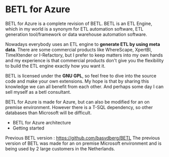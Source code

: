 # BETL for Azure
BETL for Azure is a complete revision of BETL. BETL is an ETL Engine, which in my world is a synonym for ETL automation software, ETL generation tool/framework or data warehouse automation software. 

Nowadays everybody uses an ETL engine to <b>generate ETL by using meta data</b>. There are some commercial products like WhereScape, XpertBI, TimeXtender or I-Refactory, but I prefer to keep matters into my own hands and my experience is that commercial products don't give you the flexibility to build the ETL engine exactly how you want it. 

BETL is licensed under the <b>GNU GPL</b>, so feel free to dive into the source code and make your own extensions. My hope is that by sharing this knowledge we can all benefit from each other. And perhaps some day I can sell myself as a betl consultant. 

BETL for Azure is made for Azure, but can also be modified for an on premise environment. However there is a T-SQL dependency, so other databases than Microsoft will be difficult. 
<!--
<H1>Definitions</h1>
Let's start with some definitions:
<table>
  <tr>
    <td>Name</td><td>Description</td>
  </tr>
  <tr>
    <td>ETL</td><td>The proces of extracting some data and loading it into a target environment. During this process the data can also be transformed.</td>
  </tr>
</table> 
-->

<ul>
  <li>BETL for Azure architecture</li>
  <li>Getting started</li>
</ul>

Previous BETL version : https://github.com/basvdberg/BETL
The previous version of BETL was made for an on premise Microsoft environment and is being used by 2 large customers in the Netherlands. 
